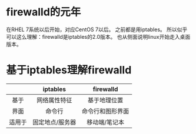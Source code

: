 # firewalld的元年  

在RHEL 7系统以后开始，对应CentOS 7以后。
之前都是用iptables。
所以似乎可以这么理解：firewalld是iptables的2.0版本。
也从侧面说明linux开始走入桌面版本。  

# 基于iptables理解firewalld  

|         | iptables | firewalld |
|:--------:|:--------:|:---------:| 
| 基于 | 网络属性特征 | 基于地理位置 |
| 界面 | 命令行 | 命令行和图形界面 |   
| 适用于 | 固定地点/服务器 | 移动端/笔记本 |  


